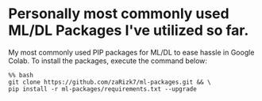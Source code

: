 # Personally most commonly used ML/DL Packages I've utilized so far.
My most commonly used PIP packages for ML/DL to ease hassle in Google Colab. To install the packages, execute the command below:

```
%% bash
git clone https://github.com/zaRizk7/ml-packages.git && \
pip install -r ml-packages/requirements.txt --upgrade
```
